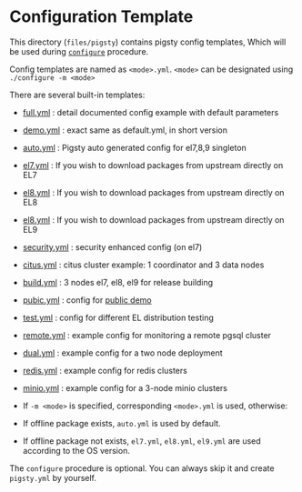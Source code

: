# Configuration Template

This directory (`files/pigsty`) contains pigsty config templates,
Which will be used during [`configure`](https://vonng.github.io/pigsty/#/INSTALL) procedure.

Config templates are named as `<mode>.yml`.  `<mode>` can be designated using `./configure -m <mode>`

There are several built-in templates:

* [full.yml](full.yml) : detail documented config example with default parameters
* [demo.yml](demo.yml) : exact same as default.yml, in short version
* [auto.yml](auto.yml) : Pigsty auto generated config for el7,8,9 singleton
* [el7.yml](el7.yml) : If you wish to download packages from upstream directly on EL7
* [el8.yml](el8.yml) : If you wish to download packages from upstream directly on EL8
* [el8.yml](el8.yml) : If you wish to download packages from upstream directly on EL9
* [security.yml](security.yml) : security enhanced config (on el7)
* [citus.yml](citus.yml) : citus cluster example: 1 coordinator and 3 data nodes
* [build.yml](build.yml) : 3 nodes el7, el8, el9 for release building
* [pubic.yml](public.yml) : config for [public demo](http://demo.pigsty.cc)
* [test.yml](test.yml) : config for different EL distribution testing
* [remote.yml](remote.yml) : example config for monitoring a remote pgsql cluster
* [dual.yml](dual.yml) : example config for a two node deployment
* [redis.yml](redis.yml) : example config for redis clusters
* [minio.yml](minio.yml) : example config for a 3-node minio clusters


* If `-m <mode>` is specified, corresponding `<mode>.yml` is used, otherwise:
* If offline package exists, `auto.yml` is used by default.
* If offline package not exists,  `el7.yml`, `el8.yml`, `el9.yml` are used according to the OS version. 

The `configure` procedure is optional. You can always skip it and create `pigsty.yml` by yourself. 